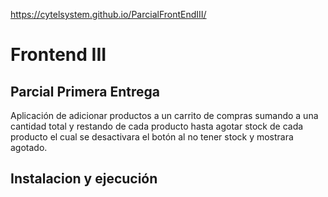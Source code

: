 https://cytelsystem.github.io/ParcialFrontEndIII/

# Frontend III

## Parcial Primera Entrega

Aplicación de adicionar productos a un carrito de compras sumando a una cantidad total y restando de cada producto hasta agotar stock de cada producto el cual se desactivara el botón al no tener stock y mostrara agotado.


## Instalacion y ejecución



